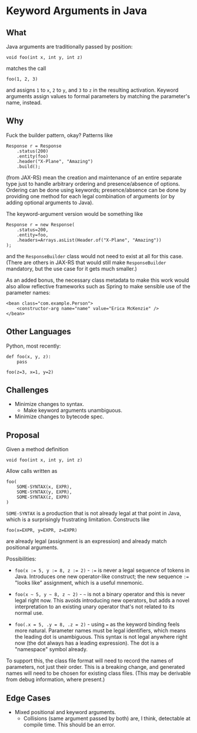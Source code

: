 # Keyword Arguments in Java

## What

Java arguments are traditionally passed by position:

    void foo(int x, int y, int z)

matches the call

    foo(1, 2, 3)

and assigns `1` to `x`, `2` to `y`, and `3` to `z` in the resulting
activation. Keyword arguments assign values to formal parameters by matching
the parameter's name, instead.

## Why

Fuck the builder pattern, okay? Patterns like

    Response r = Response
        .status(200)
        .entity(foo)
        .header("X-Plane", "Amazing")
        .build();

(from JAX-RS) mean the creation and maintenance of an entire separate type
just to handle arbitrary ordering and presence/absence of options. Ordering
can be done using keywords; presence/absence can be done by providing one
method for each legal combination of arguments (or by adding optional
arguments to Java).

The keyword-argument version would be something like

    Response r = new Response(
        .status=200,
        .entity=foo,
        .headers=Arrays.asList(Header.of("X-Plane", "Amazing"))
    );

and the `ResponseBuilder` class would not need to exist at all for this case.
(There are others in JAX-RS that would still make `ResponseBuilder` mandatory,
but the use case for it gets much smaller.)

As an added bonus, the necessary class metadata to make this work would also
allow reflective frameworks such as Spring to make sensible use of the
parameter names:

    <bean class="com.example.Person">
        <constructor-arg name="name" value="Erica McKenzie" />
    </bean>

## Other Languages

Python, most recently:

    def foo(x, y, z):
        pass
    
    foo(z=3, x=1, y=2)

## Challenges

* Minimize changes to syntax.
    * Make keyword arguments unambiguous.
* Minimize changes to bytecode spec.

## Proposal

Given a method definition

    void foo(int x, int y, int z)

Allow calls written as

    foo(
        SOME-SYNTAX(x, EXPR),
        SOME-SYNTAX(y, EXPR),
        SOME-SYNTAX(z, EXPR)
    )

`SOME-SYNTAX` is a production that is not already legal at that point in Java,
which is a surprisingly frustrating limitation. Constructs like

    foo(x=EXPR, y=EXPR, z=EXPR)

are already legal (assignment is an expression) and already match positional
arguments.

Possibilities:

* `foo(x := 5, y := 8, z := 2)` - `:=` is never a legal sequence of tokens in
  Java. Introduces one new operator-like construct; the new sequence `:=`
  "looks like" assignment, which is a useful mnemonic.

* `foo(x ~ 5, y ~ 8, z ~ 2)` - `~` is not a binary operator and this is never
  legal right now. This avoids introducing new operators, but adds a novel
  interpretation to an existing unary operator that's not related to its
  normal use.

* `foo(.x = 5, .y = 8, .z = 2)` - using `=` as the keyword binding feels more
  natural. Parameter names must be legal identifiers, which means the leading
  dot is unambiguous. This syntax is not legal anywhere right now (the dot
  always has a leading expression). The dot is a "namespace" symbol already.

To support this, the class file format will need to record the names of
parameters, not just their order. This is a breaking change, and generated
names will need to be chosen for existing class files. (This may be derivable
from debug information, where present.)

## Edge Cases

* Mixed positional and keyword arguments.
    * Collisions (same argument passed by both) are, I think, detectable at
      compile time. This should be an error.
